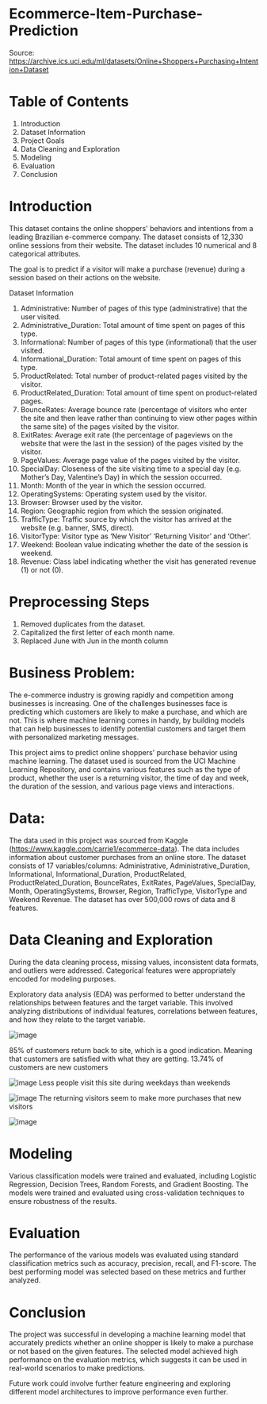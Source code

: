 # Ecommerce-Item-Purchase-Prediction

Source: https://archive.ics.uci.edu/ml/datasets/Online+Shoppers+Purchasing+Intention+Dataset

# Table of Contents
  1. Introduction
  2. Dataset Information
  3. Project Goals
  4. Data Cleaning and Exploration
  5. Modeling
  6. Evaluation
  7. Conclusion

# Introduction
This dataset contains the online shoppers' behaviors and intentions from a leading Brazilian e-commerce company. The dataset consists of 12,330 online sessions from their website. The dataset includes 10 numerical and 8 categorical attributes.

The goal is to predict if a visitor will make a purchase (revenue) during a session based on their actions on the website.

Dataset Information
1. Administrative: Number of pages of this type (administrative) that the user visited.
2. Administrative_Duration: Total amount of time spent on pages of this type.
3. Informational: Number of pages of this type (informational) that the user visited.
4. Informational_Duration: Total amount of time spent on pages of this type.
5. ProductRelated: Total number of product-related pages visited by the visitor.
6. ProductRelated_Duration: Total amount of time spent on product-related pages.
7. BounceRates: Average bounce rate (percentage of visitors who enter the site and then leave rather than continuing to view other pages within the same site) of the pages visited by the visitor.
8. ExitRates: Average exit rate (the percentage of pageviews on the website that were the last in the session) of the pages visited by the visitor.
9. PageValues: Average page value of the pages visited by the visitor.
10. SpecialDay: Closeness of the site visiting time to a special day (e.g. Mother’s Day, Valentine’s Day) in which the session occurred.
11. Month: Month of the year in which the session occurred.
12. OperatingSystems: Operating system used by the visitor.
13. Browser: Browser used by the visitor.
14. Region: Geographic region from which the session originated.
15. TrafficType: Traffic source by which the visitor has arrived at the website (e.g. banner, SMS, direct).
16. VisitorType: Visitor type as ‘New Visitor’ ‘Returning Visitor’ and ‘Other’.
17. Weekend: Boolean value indicating whether the date of the session is weekend.
18. Revenue: Class label indicating whether the visit has generated revenue (1) or not (0).

# Preprocessing Steps
1. Removed duplicates from the dataset.
2. Capitalized the first letter of each month name.
3. Replaced June with Jun in the month column

# Business Problem:

The e-commerce industry is growing rapidly and competition among businesses is increasing. One of the challenges businesses face is predicting which customers are likely to make a purchase, and which are not. This is where machine learning comes in handy, by building models that can help businesses to identify potential customers and target them with personalized marketing messages.

This project aims to predict online shoppers' purchase behavior using machine learning. The dataset used is sourced from the UCI Machine Learning Repository, and contains various features such as the type of product, whether the user is a returning visitor, the time of day and week, the duration of the session, and various page views and interactions.


# Data:

The data used in this project was sourced from Kaggle (https://www.kaggle.com/carrie1/ecommerce-data). The data includes information about customer purchases from an online store. The dataset consists of 17 variables/columns: Administrative,	Administrative_Duration,	Informational,	Informational_Duration,	ProductRelated, ProductRelated_Duration,	BounceRates,	ExitRates,	PageValues,	SpecialDay,	Month,	OperatingSystems,	Browser,	Region,	TrafficType,	VisitorType and	Weekend	Revenue. The dataset has over 500,000 rows of data and 8 features.


# Data Cleaning and Exploration

During the data cleaning process, missing values, inconsistent data formats, and outliers were addressed. Categorical features were appropriately encoded for modeling purposes.

Exploratory data analysis (EDA) was performed to better understand the relationships between features and the target variable. This involved analyzing distributions of individual features, correlations between features, and how they relate to the target variable.


![image](https://user-images.githubusercontent.com/57034956/232239128-cead82be-872e-4bd6-bf39-27b728b5a3f2.png)

85% of customers return back to site, which is a good indication. Meaning that customers are satisfied with what they are getting. 13.74% of customers are new customers

![image](https://user-images.githubusercontent.com/57034956/232239180-cdb7612f-568d-488e-9725-5d98626f3e72.png)
Less people visit this site during weekdays than weekends

![image](https://user-images.githubusercontent.com/57034956/232239260-bb3f42bb-3c9c-44ac-8c33-667e87b80f9e.png)
The returning visitors seem to make more purchases that new visitors

![image](https://user-images.githubusercontent.com/57034956/232239428-85b3b0f2-b478-410f-b6f3-be99f7451d31.png)


# Modeling

Various classification models were trained and evaluated, including Logistic Regression, Decision Trees, Random Forests, and Gradient Boosting. The models were trained and evaluated using cross-validation techniques to ensure robustness of the results.

# Evaluation

The performance of the various models was evaluated using standard classification metrics such as accuracy, precision, recall, and F1-score. The best performing model was selected based on these metrics and further analyzed.

# Conclusion

The project was successful in developing a machine learning model that accurately predicts whether an online shopper is likely to make a purchase or not based on the given features. The selected model achieved high performance on the evaluation metrics, which suggests it can be used in real-world scenarios to make predictions.

Future work could involve further feature engineering and exploring different model architectures to improve performance even further.

